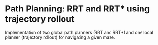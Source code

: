 # Path Planning: RRT and RRT* using trajectory rollout

Implementation of two global path planners (RRT and RRT*) and one local planner (trajectory rollout) for navigating a given maze.
